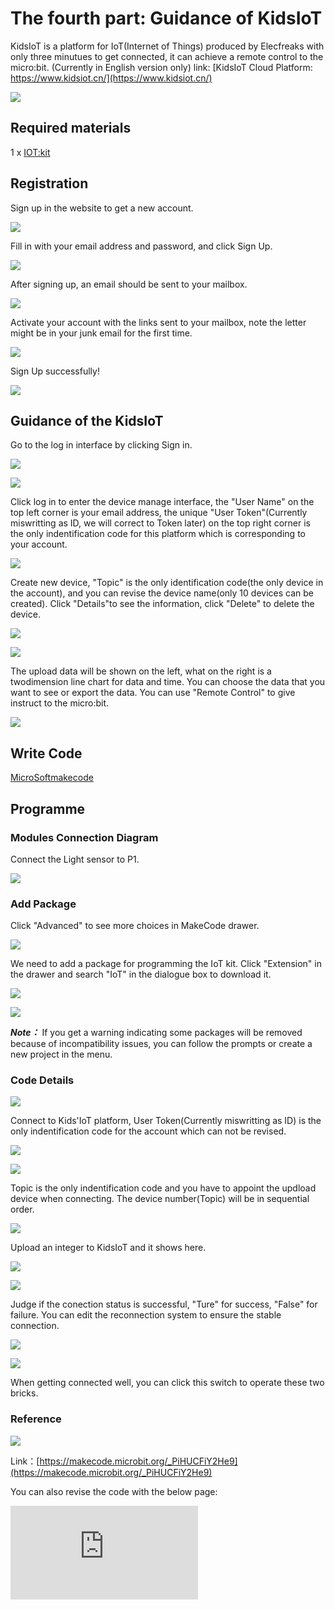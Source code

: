 #  The fourth part: Guidance of KidsIoT

 KidsIoT is a platform for IoT(Internet of Things) produced by Elecfreaks with only three minutues to get connected, it can achieve a remote control to the micro:bit. (Currently in English version only)
 link: [KidsIoT Cloud Platform: https://www.kidsiot.cn/](https://www.kidsiot.cn/)

![](./images/kidsiot_01.jpg)

## Required materials


 1 x [IOT:kit](https://www.elecfreaks.com/micro-bit-smart-science-iot-kit.html)


## Registration

 Sign up in the website to get a new account.

![](./images/kidsiot_02.jpg)

 Fill in with your email address and password, and click Sign Up.

![](./images/kidsiot_03.jpg)

 After signing up, an email should be sent to your mailbox.

![](./images/kidsiot_04.jpg)

 Activate your account with the links sent to your mailbox, note the letter might be in your junk email for the first time.

![](./images/kidsiot_05.jpg)

 Sign Up successfully!

![](./images/kidsiot_06.jpg)

## Guidance of the KidsIoT

 Go to the log in interface by clicking Sign in.

![](./images/kidsiot_07.jpg)

![](./images/kidsiot_08.jpg)

 Click log in to enter the device manage interface, the "User Name" on the top left corner is your email address, the unique "User Token"(Currently miswritting as ID, we will correct to Token later) on the top right corner is the only indentification code for this platform which is corresponding to your account.


![](./images/kidsiot_09.jpg)

 Create new device, "Topic" is the only identification code(the only device in the account), and you can revise the device name(only 10 devices can be created).
 Click "Details"to see the information, click "Delete" to delete the device.


![](./images/kidsiot_10.jpg)

![](./images/kidsiot_11.jpg)

 The upload data will be shown on the left, what on the right is a twodimension line chart for data and time. You can choose the data that you want to see or export the data.
 You can use "Remote Control" to give instruct to the micro:bit.

![](./images/kidsiot_12.jpg)

## Write Code


[MicroSoftmakecode](https://makecode.microbit.org/#)

## Programme

### Modules Connection Diagram
 Connect the Light sensor to P1.

![](./images/case_ts_17.png)

### Add Package
 Click "Advanced" to see more choices in MakeCode drawer.

![](./images/iot_bit_11.jpg)

 We need to add a package for programming the IoT kit. Click "Extension" in the drawer and search "IoT" in the dialogue box to download it.

![](./images/iot_bit_12.jpg)


![](./images/kidsiot_13.jpg)

***Note：*** If you get a warning indicating some packages will be removed because of incompatibility issues, you can follow the prompts or create a new project in the menu.



### Code Details

![](./images/kidsiot_14.jpg)

Connect to Kids'IoT platform, User Token(Currently miswritting as ID) is the only indentification code for the account which can not be revised.

![](./images/kidsiot_15.jpg)

![](./images/kidsiot_16.jpg)

Topic is the only indentification code and you have to appoint the updload device when connecting. The device number(Topic) will be in sequential order.


![](./images/kidsiot_17.jpg)

Upload an integer to KidsIoT and it shows here.

![](./images/kidsiot_18.jpg)


![](./images/kidsiot_19.jpg)

Judge if the conection status is successful, "Ture" for success, "False" for failure.
You can edit the reconnection system to ensure the stable connection.


![](./images/kidsiot_20.jpg)

![](./images/kidsiot_21.jpg)

When getting connected well, you can click this switch to operate these two bricks.

### Reference

![](./images/kidsiot_22.png)

Link：[https://makecode.microbit.org/_PiHUCFiY2He9](https://makecode.microbit.org/_PiHUCFiY2He9)

You can also revise the code with the below page:

<div
    style={{
        position: 'relative',
        paddingBottom: '60%',
        overflow: 'hidden',
    }}
>
    <iframe
        src="https://makecode.microbit.org/_PiHUCFiY2He9"
        frameborder="0"
        sandbox="allow-popups allow-forms allow-scripts allow-same-origin"
        style={{
            position: 'absolute',
            width: '100%',
            height: '100%',
        }}
    />
</div>

### Result

Connect WIFI when on start.
Continuously judge if the WIFI is connected successfully, if yes, a big icon will be shown or it continues connecting.
Continuously judge if the connection to KidsIoT is ready, if yes, a small icon will be shown or it continues connecting.
Continuously judge if the connection to KidsIoT is a success, if yes, the data(given by the light sensor connected to P1) will be uploaded.
If the switch of the platform is on, it plays a music of “Power Up”
If the switch of the platform is off, it plays a music of “Power Down”
